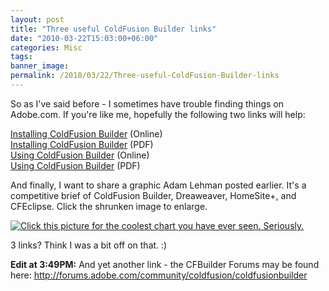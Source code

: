 ```yaml
---
layout: post
title: "Three useful ColdFusion Builder links"
date: "2010-03-22T15:03:00+06:00"
categories: Misc 
tags: 
banner_image: 
permalink: /2010/03/22/Three-useful-ColdFusion-Builder-links
---
```


So as I've said before - I sometimes have trouble finding things on Adobe.com. If you're like me, hopefully the following two links will help:

<a href="http://help.adobe.com/en_US/ColdFusionBuilder/Installing/index.html">Installing ColdFusion Builder</a> (Online)<br/>
<a href="http://help.adobe.com/en_US/ColdFusionBuilder/Installing/cfbuilder_install.pdf">Installing ColdFusion Builder</a> (PDF)<br/>
<a href="http://help.adobe.com/en_US/ColdFusionBuilder/Using/index.html">Using ColdFusion Builder</a> (Online)<br/>
<a href="http://help.adobe.com/en_US/ColdFusionBuilder/Using/cfbuilder_help.pdf">Using ColdFusion Builder</a> (PDF)<br/>

And finally, I want to share a graphic Adam Lehman posted earlier. It's a competitive brief of ColdFusion Builder, Dreaweaver, HomeSite+, and CFEclipse. Click the shrunken image to enlarge.

<a href="http://www.raymondcamden.com/images/ColdFusion Builder Comparison Matrix.png"><img src="https://static.raymondcamden.com/images/cfjedi/ColdFusion Builder Comparison Matrix Small.png" title="Click this picture for the coolest chart you have ever seen. Seriously." /></a>

3 links? Think I was a bit off on that. :)

<b>Edit at 3:49PM:</b> And yet another link - the CFBuilder Forums may be found here: <a href="http://forums.adobe.com/community/coldfusion/coldfusionbuilder">http://forums.adobe.com/community/coldfusion/coldfusionbuilder</a>